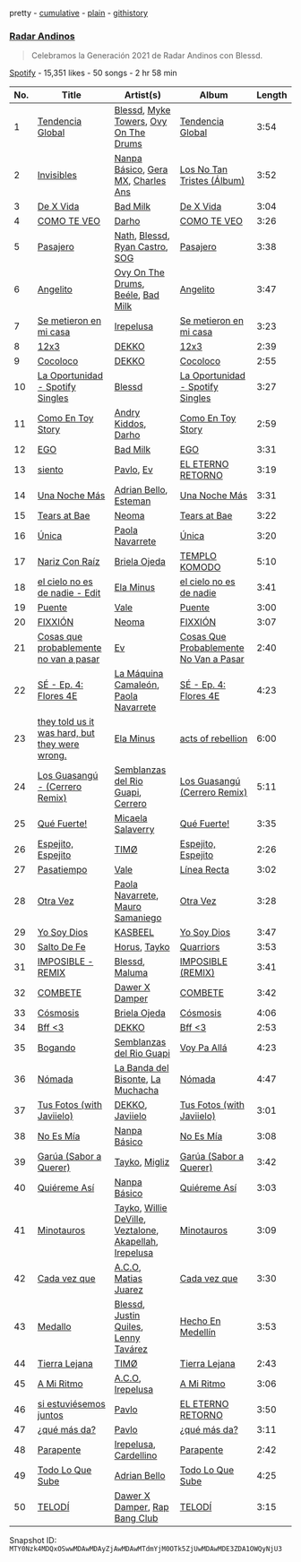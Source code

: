pretty - [cumulative](/playlists/cumulative/37i9dQZF1DXbzFWXFlsp56.md) - [plain](/playlists/plain/37i9dQZF1DXbzFWXFlsp56) - [githistory](https://github.githistory.xyz/mackorone/spotify-playlist-archive/blob/main/playlists/plain/37i9dQZF1DXbzFWXFlsp56)

### [Radar Andinos](https://open.spotify.com/playlist/37i9dQZF1DXbzFWXFlsp56)

> Celebramos la Generación 2021 de Radar Andinos con Blessd.

[Spotify](https://open.spotify.com/user/spotify) - 15,351 likes - 50 songs - 2 hr 58 min

| No. | Title | Artist(s) | Album | Length |
|---|---|---|---|---|
| 1 | [Tendencia Global](https://open.spotify.com/track/2iLegn1UOmpNpQAxcQoGJW) | [Blessd](https://open.spotify.com/artist/1TA5sGRlKUJXBN4ZyJuDIX), [Myke Towers](https://open.spotify.com/artist/7iK8PXO48WeuP03g8YR51W), [Ovy On The Drums](https://open.spotify.com/artist/3m5qlPf2OkihLz3dRYnkPA) | [Tendencia Global](https://open.spotify.com/album/1bYuhFXTzF4CLwGOVQlqKk) | 3:54 |
| 2 | [Invisibles](https://open.spotify.com/track/6QY5zaoulgveKCr7XE0vs9) | [Nanpa Básico](https://open.spotify.com/artist/1cUpGtXcSQsovNYEZOQgOG), [Gera MX](https://open.spotify.com/artist/2hejA1Dkf8v8R0koF44FvW), [Charles Ans](https://open.spotify.com/artist/5lYeiQxUTcGKVgAuTqbTeL) | [Los No Tan Tristes \(Álbum\)](https://open.spotify.com/album/2z1eY7EHl7VGDaDdyEW1LM) | 3:52 |
| 3 | [De X Vida](https://open.spotify.com/track/7KdlLGCuAA25rzatYxDNHM) | [Bad Milk](https://open.spotify.com/artist/5rMUEBZwYHovrlnuzggrVR) | [De X Vida](https://open.spotify.com/album/46dyRolsnFXlMp7J707OIc) | 3:04 |
| 4 | [COMO TE VEO](https://open.spotify.com/track/0A2hY1pA45fdkd4TtIyyTN) | [Darho](https://open.spotify.com/artist/3Vzymy9i8OqVAbiCbAXCWq) | [COMO TE VEO](https://open.spotify.com/album/0Qvobw139ix8zLlfLjjtKC) | 3:26 |
| 5 | [Pasajero](https://open.spotify.com/track/2DBCUrj4QGthaclrPtSvgH) | [Nath](https://open.spotify.com/artist/3fzFGIFcpHenYRfbnGf0JE), [Blessd](https://open.spotify.com/artist/1TA5sGRlKUJXBN4ZyJuDIX), [Ryan Castro](https://open.spotify.com/artist/7j6DKwmjbxvpQO8h914uEz), [SOG](https://open.spotify.com/artist/18dspUI6gqabm5XCC2RcUD) | [Pasajero](https://open.spotify.com/album/6Pg8TU5UxCuINCTWTZbmZa) | 3:38 |
| 6 | [Angelito](https://open.spotify.com/track/5zm5Ra1DVCmujK882R7QSP) | [Ovy On The Drums](https://open.spotify.com/artist/3m5qlPf2OkihLz3dRYnkPA), [Beéle](https://open.spotify.com/artist/7a0XAaPaK2aDSqa8p3QnC7), [Bad Milk](https://open.spotify.com/artist/5rMUEBZwYHovrlnuzggrVR) | [Angelito](https://open.spotify.com/album/51XfF3Vuzhj33GNL4GFUWw) | 3:47 |
| 7 | [Se metieron en mi casa](https://open.spotify.com/track/4aGrgj6OiWW2HXnJzcGQd6) | [Irepelusa](https://open.spotify.com/artist/3KaNWDYObY73SDpcZBRzuw) | [Se metieron en mi casa](https://open.spotify.com/album/230ShJkfGjkrKKu9Pqdft5) | 3:23 |
| 8 | [12x3](https://open.spotify.com/track/0HINQFSerZ6iMfSsaTO3G5) | [DEKKO](https://open.spotify.com/artist/6ZvYYrrfpb1Z7kICDyxWQE) | [12x3](https://open.spotify.com/album/2yTsZhJ86LtD1hvl8wSRPr) | 2:39 |
| 9 | [Cocoloco](https://open.spotify.com/track/4DXaFrBzHcZaz1wFKhiMkm) | [DEKKO](https://open.spotify.com/artist/6ZvYYrrfpb1Z7kICDyxWQE) | [Cocoloco](https://open.spotify.com/album/0LrmYFkMJ4u7myFE3QHjga) | 2:55 |
| 10 | [La Oportunidad \- Spotify Singles](https://open.spotify.com/track/4TSdm4ySoU7RMVhTFWLp2m) | [Blessd](https://open.spotify.com/artist/1TA5sGRlKUJXBN4ZyJuDIX) | [La Oportunidad \- Spotify Singles](https://open.spotify.com/album/1dVeSK7GcCkjb9Q8MaiyQy) | 3:27 |
| 11 | [Como En Toy Story](https://open.spotify.com/track/2sNGf5yUrVFsIOO56yjgIp) | [Andry Kiddos](https://open.spotify.com/artist/3mXFyGsGwiXIybo2Sr4EG2), [Darho](https://open.spotify.com/artist/3Vzymy9i8OqVAbiCbAXCWq) | [Como En Toy Story](https://open.spotify.com/album/5ILdhaNJk50nLdTssqrCmS) | 2:59 |
| 12 | [EGO](https://open.spotify.com/track/354pCNhr685jh0QEaGTAHH) | [Bad Milk](https://open.spotify.com/artist/5rMUEBZwYHovrlnuzggrVR) | [EGO](https://open.spotify.com/album/295wDTQXatb4fOeVpv9mlt) | 3:31 |
| 13 | [siento](https://open.spotify.com/track/7F9ZGygVeeBb30zC3u5xkt) | [Pavlo](https://open.spotify.com/artist/5HkbqKHZAvQjhjkhYm6mp2), [Ev](https://open.spotify.com/artist/21EczEifDKebasemX58Jp8) | [EL ETERNO RETORNO](https://open.spotify.com/album/6vBjLUk61sV9Qy27RwVOHj) | 3:19 |
| 14 | [Una Noche Más](https://open.spotify.com/track/4CT9AWXN4jphJxRBhnUiNi) | [Adrian Bello](https://open.spotify.com/artist/0ZwjmGhps2YvUMzB7ihFV8), [Esteman](https://open.spotify.com/artist/3ZtIhDSOuRkpDyqjx53X1R) | [Una Noche Más](https://open.spotify.com/album/7gJmkFRzY2CZAbtrpZJ8ct) | 3:31 |
| 15 | [Tears at Bae](https://open.spotify.com/track/3WPFFAjIYYGnfRkjO29lqQ) | [Neoma](https://open.spotify.com/artist/1rS9ZvNEWqnKY19g6uiqip) | [Tears at Bae](https://open.spotify.com/album/0nVGuICcGzCEm3A3psO84B) | 3:22 |
| 16 | [Única](https://open.spotify.com/track/3BmtYNRAzVoKjfOccz83Es) | [Paola Navarrete](https://open.spotify.com/artist/45nJ2GweSs0s4gWVGHLhYu) | [Única](https://open.spotify.com/album/6Abzs1QKczzZ2vVLSf1bH9) | 3:20 |
| 17 | [Nariz Con Raíz](https://open.spotify.com/track/5ijJhZPMHeDljcpmgC2lLp) | [Briela Ojeda](https://open.spotify.com/artist/1MbehwcqhGMlU79kDBYOxo) | [TEMPLO KOMODO](https://open.spotify.com/album/0ju8Ri6jnaQllxgAnkoPXA) | 5:10 |
| 18 | [el cielo no es de nadie \- Edit](https://open.spotify.com/track/1pY4lWKYXLGqcSql0CzDuy) | [Ela Minus](https://open.spotify.com/artist/4rdJkXHNrMgowlwUdQAg8T) | [el cielo no es de nadie](https://open.spotify.com/album/2NzNIhJKRGCuPWfAJtUUCL) | 3:41 |
| 19 | [Puente](https://open.spotify.com/track/1KmEEVfPbIfOqXdVxr8gm2) | [Vale](https://open.spotify.com/artist/22p8vOZwMABvl5qt2nZHWD) | [Puente](https://open.spotify.com/album/3fFFuFzU8vpMbOhxDVCzBj) | 3:00 |
| 20 | [FIXXIÓN](https://open.spotify.com/track/3YCwaFpPituwo6yx2Eu6PC) | [Neoma](https://open.spotify.com/artist/1rS9ZvNEWqnKY19g6uiqip) | [FIXXIÓN](https://open.spotify.com/album/4wa2jkm7yOAXCR70ZrLj74) | 3:07 |
| 21 | [Cosas que probablemente no van a pasar](https://open.spotify.com/track/2LDX3sOc24GduGMToJ4Q7v) | [Ev](https://open.spotify.com/artist/21EczEifDKebasemX58Jp8) | [Cosas Que Probablemente No Van a Pasar](https://open.spotify.com/album/7Kr0Dfn3KWhFvqrMizaRpw) | 2:40 |
| 22 | [SÉ \- Ep\. 4: Flores 4E](https://open.spotify.com/track/5HW70b0HU0cQk28s10ycX7) | [La Máquina Camaleón](https://open.spotify.com/artist/6NIyDDyPBRTyPZ6ggjE8Rj), [Paola Navarrete](https://open.spotify.com/artist/4mGcbF0028Z1ZyP8CZ6nbn) | [SÉ \- Ep\. 4: Flores 4E](https://open.spotify.com/album/7elTdPAcknRyyOgDzIifAj) | 4:23 |
| 23 | [they told us it was hard, but they were wrong.](https://open.spotify.com/track/1appKZZwq0t8cBeovLBPKi) | [Ela Minus](https://open.spotify.com/artist/4rdJkXHNrMgowlwUdQAg8T) | [acts of rebellion](https://open.spotify.com/album/6PhhsnbohAEOXBdqsURBeh) | 6:00 |
| 24 | [Los Guasangú \- \(Cerrero Remix\)](https://open.spotify.com/track/5Cc7P1f3WRSFFP6iBencng) | [Semblanzas del Rio Guapi](https://open.spotify.com/artist/5z2De8UDjNsituyyJOXh8H), [Cerrero](https://open.spotify.com/artist/5cVZnnikhcTwPENYemDKF6) | [Los Guasangú \(Cerrero Remix\)](https://open.spotify.com/album/7Khc3U2x9wL0e7kx8PiFkV) | 5:11 |
| 25 | [Qué Fuerte!](https://open.spotify.com/track/622LoMYDvaNxAY0ana38OA) | [Micaela Salaverry](https://open.spotify.com/artist/2kihOo2Sxwt99sOHc7KFeo) | [Qué Fuerte!](https://open.spotify.com/album/4IUPx8lwW7xBbXMkGFYsPf) | 3:35 |
| 26 | [Espejito, Espejito](https://open.spotify.com/track/3fK2tHK7FWZ0hfR1qyHZtG) | [TIMØ](https://open.spotify.com/artist/1KfRf4VkEYpL2G0FTWb7JX) | [Espejito, Espejito](https://open.spotify.com/album/3ymuxzJit7R2bD8OmfEqb1) | 2:26 |
| 27 | [Pasatiempo](https://open.spotify.com/track/5Zc09qHPIIo4vJkYeCfixc) | [Vale](https://open.spotify.com/artist/22p8vOZwMABvl5qt2nZHWD) | [Línea Recta](https://open.spotify.com/album/19Gt3qUgfakD1rVw82iyzL) | 3:02 |
| 28 | [Otra Vez](https://open.spotify.com/track/07qmEk8quEVLhYPBg8tMhg) | [Paola Navarrete](https://open.spotify.com/artist/45nJ2GweSs0s4gWVGHLhYu), [Mauro Samaniego](https://open.spotify.com/artist/1mV80wU5C7aFDPn7GYRw9L) | [Otra Vez](https://open.spotify.com/album/1ZPJvMej6IEZLzBxRw5SG0) | 3:28 |
| 29 | [Yo Soy Dios](https://open.spotify.com/track/587UgJMuHMo92aZiclStcB) | [KASBEEL](https://open.spotify.com/artist/1kb0YlRT7t0LIfWZjnxJzt) | [Yo Soy Dios](https://open.spotify.com/album/2iw7qlG3uOlg6qC56rUJOs) | 3:47 |
| 30 | [Salto De Fe](https://open.spotify.com/track/1JlYmgtbYWX9RnnODCmESk) | [Horus](https://open.spotify.com/artist/4DO3YOE8E3NS1chgm6ZKxf), [Tayko](https://open.spotify.com/artist/3TqicTPfXQLiPPZWKtHk0m) | [Quarriors](https://open.spotify.com/album/22JTiWsvV2RUhk8LGm0xaW) | 3:53 |
| 31 | [IMPOSIBLE \- REMIX](https://open.spotify.com/track/5eaLGyPrVG7FbZ5vVnBm93) | [Blessd](https://open.spotify.com/artist/1TA5sGRlKUJXBN4ZyJuDIX), [Maluma](https://open.spotify.com/artist/1r4hJ1h58CWwUQe3MxPuau) | [IMPOSIBLE \(REMIX\)](https://open.spotify.com/album/6TxOo9xRjrNPyNSHLtMpIR) | 3:41 |
| 32 | [COMBETE](https://open.spotify.com/track/6MZobQXEmVC9xz3KNR7zKP) | [Dawer X Damper](https://open.spotify.com/artist/4OGeO4jU4OMK0kWh69UhtY) | [COMBETE](https://open.spotify.com/album/3vuZDpPdA0zywuscHLrxEQ) | 3:42 |
| 33 | [Cósmosis](https://open.spotify.com/track/3vttNxDd4DyFbOJqCsuklx) | [Briela Ojeda](https://open.spotify.com/artist/1MbehwcqhGMlU79kDBYOxo) | [Cósmosis](https://open.spotify.com/album/6NESna540i2qvjwpeUmEhx) | 4:06 |
| 34 | [Bff <3](https://open.spotify.com/track/1i1RYy42uVr7KBCpA5Gjym) | [DEKKO](https://open.spotify.com/artist/6ZvYYrrfpb1Z7kICDyxWQE) | [Bff <3](https://open.spotify.com/album/25pzrcoYq32V2h8LNz42Wu) | 2:53 |
| 35 | [Bogando](https://open.spotify.com/track/24k6qrLWl6GsF8tFXgkKuo) | [Semblanzas del Rio Guapi](https://open.spotify.com/artist/5z2De8UDjNsituyyJOXh8H) | [Voy Pa Allá](https://open.spotify.com/album/2VkO77Wpc5HF312r8Itfa4) | 4:23 |
| 36 | [Nómada](https://open.spotify.com/track/2J4drmgsDr6u7EP3DvyN9A) | [La Banda del Bisonte](https://open.spotify.com/artist/363z8t8XMXCozcLQorLiPD), [La Muchacha](https://open.spotify.com/artist/74IAICxWfYBsjabuEbKQXV) | [Nómada](https://open.spotify.com/album/4tUaCFfhnftL5Eg6li46K6) | 4:47 |
| 37 | [Tus Fotos \(with Javiielo\)](https://open.spotify.com/track/1I9nceRI1bSCE4QYiltuI3) | [DEKKO](https://open.spotify.com/artist/6ZvYYrrfpb1Z7kICDyxWQE), [Javiielo](https://open.spotify.com/artist/3HH6yOn1yJNZo3RY5zEfy5) | [Tus Fotos \(with Javiielo\)](https://open.spotify.com/album/0DSdxX7PSym9rzdrhypsMr) | 3:01 |
| 38 | [No Es Mía](https://open.spotify.com/track/78mmAWXm1vjrLoNlP1KdtV) | [Nanpa Básico](https://open.spotify.com/artist/1cUpGtXcSQsovNYEZOQgOG) | [No Es Mía](https://open.spotify.com/album/3uvJeaWB2Sj33rSFS01j8O) | 3:08 |
| 39 | [Garúa \(Sabor a Querer\)](https://open.spotify.com/track/39jlkB93dZvtx8RG0Zkhdc) | [Tayko](https://open.spotify.com/artist/3TqicTPfXQLiPPZWKtHk0m), [Migliz](https://open.spotify.com/artist/0Wg0zqWRumeTT4AEMIVu2b) | [Garúa \(Sabor a Querer\)](https://open.spotify.com/album/0XiN7T7kky8LzThoVwbgNO) | 3:42 |
| 40 | [Quiéreme Así](https://open.spotify.com/track/2bOw3b1eAOtYXzyaB63KXK) | [Nanpa Básico](https://open.spotify.com/artist/1cUpGtXcSQsovNYEZOQgOG) | [Quiéreme Así](https://open.spotify.com/album/5ugHOB3qvt50RpLkuoIYYN) | 3:03 |
| 41 | [Minotauros](https://open.spotify.com/track/1Q496s61Y6lEbFmGiost0a) | [Tayko](https://open.spotify.com/artist/3TqicTPfXQLiPPZWKtHk0m), [Willie DeVille](https://open.spotify.com/artist/18vnqu7XJRHPmua3tsejG5), [Veztalone](https://open.spotify.com/artist/5KhJh3jJOH5EkZiplQLw5h), [Akapellah](https://open.spotify.com/artist/6fMZytDgX1Q9OV6ndSugym), [Irepelusa](https://open.spotify.com/artist/3KaNWDYObY73SDpcZBRzuw) | [Minotauros](https://open.spotify.com/album/1wF5pnsm6uE4uzYIEGyk5W) | 3:09 |
| 42 | [Cada vez que](https://open.spotify.com/track/0N5xKX0o5wCo8GtZSKuLDP) | [A.C.O](https://open.spotify.com/artist/0x2z4hugJaiGdTP0lzhxvO), [Matias Juarez](https://open.spotify.com/artist/0DTBJHXaPCzSHR5aa0ezZf) | [Cada vez que](https://open.spotify.com/album/6eXNLTw6ni0PrUEnHPIKZN) | 3:30 |
| 43 | [Medallo](https://open.spotify.com/track/6lX6l7OuA3qrnIRfdsr0dw) | [Blessd](https://open.spotify.com/artist/1TA5sGRlKUJXBN4ZyJuDIX), [Justin Quiles](https://open.spotify.com/artist/14zUHaJZo1mnYtn6IBRaRP), [Lenny Tavárez](https://open.spotify.com/artist/1pQWsZQehhS4wavwh7Fnxd) | [Hecho En Medellín](https://open.spotify.com/album/50SdnzlrXUMadt9JYeaJSh) | 3:53 |
| 44 | [Tierra Lejana](https://open.spotify.com/track/1NSU3JeZrClnWlhlnzPZZF) | [TIMØ](https://open.spotify.com/artist/1KfRf4VkEYpL2G0FTWb7JX) | [Tierra Lejana](https://open.spotify.com/album/6YxISPw4AT6G1PKzeLJk4K) | 2:43 |
| 45 | [A Mi Ritmo](https://open.spotify.com/track/51h83YT521kYxTLng0FyRv) | [A.C.O](https://open.spotify.com/artist/0x2z4hugJaiGdTP0lzhxvO), [Irepelusa](https://open.spotify.com/artist/3KaNWDYObY73SDpcZBRzuw) | [A Mi Ritmo](https://open.spotify.com/album/0kZuOQA9W3hC6j3nhYxuUX) | 3:06 |
| 46 | [si estuviésemos juntos](https://open.spotify.com/track/3fnZZvv0sNrr0AFB4qg1wI) | [Pavlo](https://open.spotify.com/artist/5HkbqKHZAvQjhjkhYm6mp2) | [EL ETERNO RETORNO](https://open.spotify.com/album/6vBjLUk61sV9Qy27RwVOHj) | 3:50 |
| 47 | [¿qué más da?](https://open.spotify.com/track/09I75WeZNBSDUXX66hcWHF) | [Pavlo](https://open.spotify.com/artist/5HkbqKHZAvQjhjkhYm6mp2) | [¿qué más da?](https://open.spotify.com/album/2lhGoTSIZ1VJx5OkXhNW6t) | 3:11 |
| 48 | [Parapente](https://open.spotify.com/track/7I748qKWSny5fh18KAFnWz) | [Irepelusa](https://open.spotify.com/artist/3KaNWDYObY73SDpcZBRzuw), [Cardellino](https://open.spotify.com/artist/7HFja6X48hWE58m3pQnGV0) | [Parapente](https://open.spotify.com/album/2ZT8R1lhtbkoKRvS21Nqvd) | 2:42 |
| 49 | [Todo Lo Que Sube](https://open.spotify.com/track/0Z1Q2goNVWqG0CNRl4EHiU) | [Adrian Bello](https://open.spotify.com/artist/0ZwjmGhps2YvUMzB7ihFV8) | [Todo Lo Que Sube](https://open.spotify.com/album/6tNoe4u7S1qDPBOIP0gUDD) | 4:25 |
| 50 | [TELODÍ](https://open.spotify.com/track/2w0lO85zsO2TeUIIZtmFKP) | [Dawer X Damper](https://open.spotify.com/artist/4OGeO4jU4OMK0kWh69UhtY), [Rap Bang Club](https://open.spotify.com/artist/0cRHRB8jrBv74aDfyXQPrd) | [TELODÍ](https://open.spotify.com/album/6bW5WxABfMFCUyVhe7V0kN) | 3:15 |

Snapshot ID: `MTY0Nzk4MDQxOSwwMDAwMDAyZjAwMDAwMTdmYjM0OTk5ZjUwMDAwMDE3ZDA1OWQyNjU3`